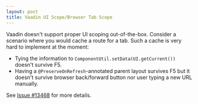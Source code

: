 ```yaml
---
layout: post
title: Vaadin UI Scope/Browser Tab Scope
---
```


Vaadin doesn't support proper UI scoping out-of-the-box. Consider a scenario where
you would cache a route for a tab. Such a cache is very hard to implement at the moment:

* Tying the information to `ComponentUtil.setData(UI.getCurrent())` doesn't survive F5.
* Having a `@PreserveOnRefresh`-annotated parent layout survives F5 but
  it doesn't survive browser back/forward button nor user typing a new URL manually.

See [Issue #13468](https://github.com/vaadin/flow/issues/13468) for more details.
